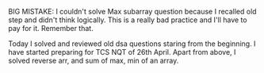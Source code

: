 BIG MISTAKE: I couldn't solve Max subarray question because I recalled old step and didn't think logically. This is a really bad practice and I'll have to pay for it. Remember that.

Today I solved and reviewed old dsa questions staring from the beginning. I have started preparing for TCS NQT of 26th April.
Apart from above, I solved reverse arr, and sum of max, min of an array.
